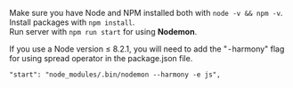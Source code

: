 Make sure you have Node and NPM installed both with `node -v && npm -v`.  
Install packages with `npm install`.  
Run server with `npm run start` for using **Nodemon**.

If you use a Node version ≤ 8.2.1, you will need to add the " - harmony" flag for using spread operator in the package.json file.

`"start": "node_modules/.bin/nodemon --harmony -e js",`
